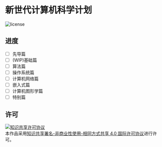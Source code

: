 # 新世代计算机科学计划

![license](https://img.shields.io/badge/license-CC--NC--BY--SA%204.0-blue)

## 进度

- [ ] 先导篇
- [ ] (WIP)基础篇
- [ ] 算法篇
- [ ] 操作系统篇
- [ ] 计算机网络篇
- [ ] 嵌入式篇
- [ ] 计算机图形学篇
- [ ] 特别篇

## 许可

<a rel="license" href="http://creativecommons.org/licenses/by-nc-sa/4.0/"><img alt="知识共享许可协议" style="border-width:0" src="https://i.creativecommons.org/l/by-nc-sa/4.0/88x31.png" /></a><br />本作品采用<a rel="license" href="http://creativecommons.org/licenses/by-nc-sa/4.0/">知识共享署名-非商业性使用-相同方式共享 4.0 国际许可协议</a>进行许可。
